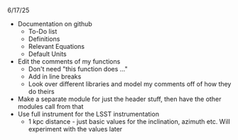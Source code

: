 6/17/25
- Documentation on github
    - To-Do list
    - Definitions
    - Relevant Equations
    - Default Units
- Edit the comments of my functions
    - Don't need "this function does ..."
    - Add in line breaks
    - Look over different libraries and model my comments off of how they do theirs
- Make a separate module for just the header stuff, then have the other modules call from that
- Use full instrument for the LSST instrumentation
    - 1 kpc distance - just basic values for the inclination, azimuth etc. Will experiment with the values later
 

